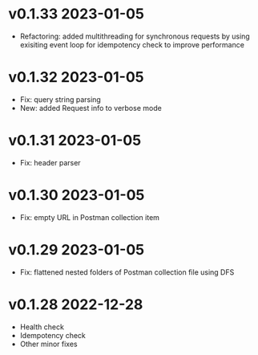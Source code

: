 # v0.1.33 2023-01-05
- Refactoring: added multithreading for synchronous requests by using exisiting event loop for idempotency check to improve performance

# v0.1.32 2023-01-05
- Fix: query string parsing
- New: added Request info to verbose mode

# v0.1.31 2023-01-05
- Fix: header parser

# v0.1.30 2023-01-05
- Fix: empty URL in Postman collection item

# v0.1.29 2023-01-05
- Fix: flattened nested folders of Postman collection file using DFS

# v0.1.28 2022-12-28
- Health check
- Idempotency check
- Other minor fixes